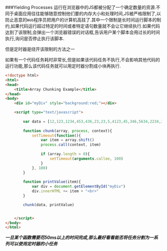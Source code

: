 ###Yielding Processes
运行在浏览器中的JS都被分配了一个确定数量的资源.不同于桌面应用往往能够随意控制他们要的内存大小和处理时间,JS被严格限制了,以防止恶意的`Web`程序员把用户的计算机高挂了.其中一个限制是长时间运行脚本的制约,如果代码运行超过特定的时间或者特定语句数量就不会让它继续执行.如果代码达到了该限制,会弹出一个浏览器错误的对话框,告诉用户某个脚本会用过长的时间执行,询问是否停止执行该脚本.

但是定时器是绕开该限制的方法之一

如果有一个代码任务耗时非常长,但是如果该代码任务不执行,不会影响其他代码的运行功能,那么该代码任务就可以用定时器分割成小块再执行.

```html
<!doctype html>
<html>
<head>
    <title>Array Chunking Example</title>
</head>
<body>
    <div id="myDiv" style="background:red;"></div>

    <script type="text/javascript">
        
        var data = [12,123,1234,453,436,23,23,5,4123,45,346,5634,2234,345,342]
        
        function chunk(array, process, context){
            setTimeout(function(){
                var item = array.shift()
                process.call(context, item)
                
                if (array.length > 0){
                    setTimeout(arguments.callee, 100)      
                }
            }, 100)      
        }
    
        function printValue(item){
            var div = document.getElementById("myDiv")
            div.innerHTML += item + "<br>"      
        }

        chunk(data, printValue)


    </script>
</body>
</html>
```

**_一旦某个函数需要花50ms以上的时间完成,那么最好看看能否将任务分割为一系列可以使用定时器的小任务_**